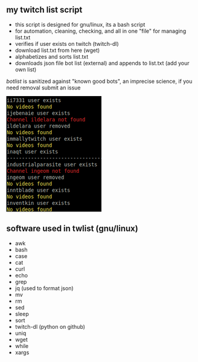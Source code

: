 ## my twitch list script
* this script is designed for gnu/linux, its a bash script
* for automation, cleaning, checking, and all in one "file" for managing list.txt
* verifies if user exists on twitch (twitch-dl)
* download list.txt from here (wget)
* alphabetizes and sorts list.txt
* downloads json file bot list (external) and appends to list.txt (add your own list)

*botlist* is sanitized against "known good bots", an imprecise science, if you need removal submit an issue

![twlist verify](https://raw.githubusercontent.com/arrowgent/Twitchtv-Bots-List/main/images/twlVerify_ex1.png)


## software used in twlist (gnu/linux)
* awk
* bash
* case
* cat
* curl
* echo
* grep
* jq (used to format json)
* mv
* rm
* sed
* sleep
* sort
* twitch-dl (python on github)
* uniq
* wget
* while
* xargs
